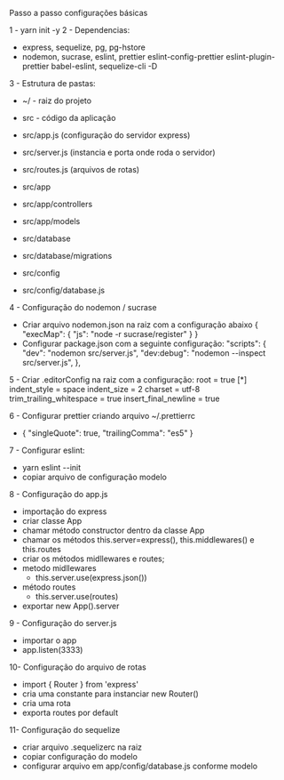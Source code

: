 Passo a passo configurações básicas

1 - yarn init -y
2 - Dependencias:
  - express, sequelize, pg, pg-hstore
  - nodemon, sucrase, eslint, prettier eslint-config-prettier
  eslint-plugin-prettier babel-eslint, sequelize-cli -D

3 - Estrutura de pastas:
  - ~/ - raiz do projeto

  - src - código da aplicação
  - src/app.js (configuração do servidor express)
  - src/server.js (instancia e porta onde roda o servidor)
  - src/routes.js (arquivos de rotas)

  - src/app
  - src/app/controllers
  - src/app/models

  - src/database
  - src/database/migrations

  - src/config
  - src/config/database.js

4 - Configuração do nodemon / sucrase
  - Criar arquivo nodemon.json na raiz com a configuração abaixo
    {
      "execMap":
      {
      "js": "node -r sucrase/register"
      }
    }
  - Configurar package.json com a seguinte configuração:
    "scripts": {
      "dev": "nodemon src/server.js",
      "dev:debug": "nodemon --inspect src/server.js",
    },

5 - Criar .editorConfig na raiz com a configuração:
  root = true
  [*]
  indent_style = space
  indent_size = 2
  charset = utf-8
  trim_trailing_whitespace = true
  insert_final_newline = true

6 - Configurar prettier criando arquivo ~/.prettierrc
  - {
    "singleQuote": true,
    "trailingComma": "es5"
    }

7 - Configurar eslint:
  - yarn eslint --init
  - copiar arquivo de configuração modelo

8 - Configuração do app.js
  - importação do express
  - criar classe App
  - chamar método constructor dentro da classe App
  - chamar os métodos this.server=express(), this.middlewares() e this.routes
  - criar os métodos midllewares e routes;
  - metodo midllewares
    - this.server.use(express.json())
  - método routes
    - this.server.use(routes)
  - exportar new App().server

9 - Configuração do server.js
  - importar o app
  - app.listen(3333)

10- Configuração do arquivo de rotas
  - import { Router } from 'express'
  - cria uma constante para instanciar new Router()
  - cria uma rota
  - exporta routes por default

11- Configuração do sequelize
  - criar arquivo .sequelizerc na raiz
  - copiar configuração do modelo
  - configurar arquivo em app/config/database.js conforme modelo
